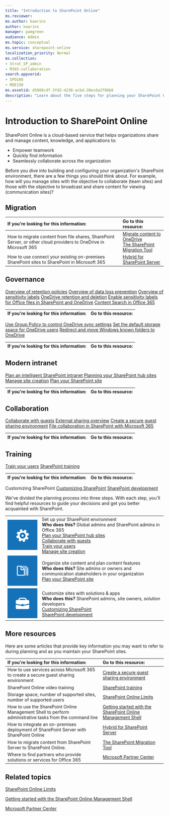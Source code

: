 ```yaml
---
title: "Introduction to SharePoint Online"
ms.reviewer: 
ms.author: kaarins
author: kaarins
manager: pamgreen
audience: Admin
ms.topic: conceptual
ms.service: sharepoint-online
localization_priority: Normal
ms.collection:  
- Strat_SP_admin
- M365-collaboration
search.appverid:
- SPO160
- MOE150
ms.assetid: d5089cdf-3fd2-4230-acbd-20ecda2f9bb8
description: "Learn about the five steps for planning your SharePoint Online environment."
---
```


# Introduction to SharePoint Online

SharePoint Online is a cloud-based service that helps organizations share and manage content, knowledge, and applications to: 

- Empower teamwork
- Quickly find information
- Seamlessly collaborate across the organization
  
Before you dive into building and configuring your organization's SharePoint environment, there are a few things you should think about. For example, how will you manage sites with the objective to collaborate (team sites) and those with the objective to broadcast and share content for viewing (communication sites)?


## Migration


|**If you're looking for this information:**|**Go to this resource:**|
|:-----|:-----|
|How to migrate content from file shares, SharePoint Server, or other cloud providers to OneDrive in Microsoft 365|[Migrate content to OneDrive](https://docs.microsoft.com/en-us/sharepointmigration/migrating-content-to-onedrive-for-business)<br>[The SharePoint Migration Tool](https://docs.microsoft.com/sharepointmigration/introducing-the-sharepoint-migration-tool)|
|How to use connect your existing on-premises SharePoint sites to SharePoint in Microsoft 365|[Hybrid for SharePoint Server](/sharepoint/hybrid/hybrid)|


## Governance

[Overview of retention policies](https://docs.microsoft.com/en-us/microsoft-365/compliance/retention-policies)
[Overview of data loss prevention](https://docs.microsoft.com/en-us/microsoft-365/compliance/data-loss-prevention-policies)
[Overview of sensitivity labels](https://docs.microsoft.com/en-us/microsoft-365/compliance/sensitivity-labels)
[OneDrive retention and deletion](https://docs.microsoft.com/en-us/onedrive/retention-and-deletion)
[Enable sensitivity labels for Office files in SharePoint and OneDrive](https://docs.microsoft.com/en-us/microsoft-365/compliance/sensitivity-labels-sharepoint-onedrive-files)
[Content Search in Office 365](https://docs.microsoft.com/en-us/microsoft-365/compliance/content-search)

|**If you're looking for this information:**|**Go to this resource:**|
|:-----|:-----|


[Use Group Policy to control OneDrive sync settings](https://docs.microsoft.com/en-us/onedrive/use-group-policy)
[Set the default storage space for OneDrive users](https://docs.microsoft.com/en-us/onedrive/set-default-storage-space)
[Redirect and move Windows known folders to OneDrive](https://docs.microsoft.com/en-us/onedrive/redirect-known-folders)

|**If you're looking for this information:**|**Go to this resource:**|
|:-----|:-----|


## Modern intranet

[Plan an intelligent SharePoint intranet](plan-intranet.md)
[Planning your SharePoint hub sites](https://docs.microsoft.com/en-us/sharepoint/planning-hub-sites)
[Manage site creation](manage-site-creation.md)
[Plan your SharePoint site](https://support.office.com/article/35d9adfe-d5cc-462f-a63a-bae7f2529182)

|**If you're looking for this information:**|**Go to this resource:**|
|:-----|:-----|


## Collaboration

[Collaborate with guests](https://docs.microsoft.com/Office365/Enterprise/collaborating-with-people-outside-your-organization)
[External sharing overview](https://docs.microsoft.com/en-us/sharepoint/external-sharing-overview)
[Create a secure guest sharing environment](https://docs.microsoft.com/Office365/Enterprise/create-a-secure-guest-sharing-environment)
[File collaboration in SharePoint with Microsoft 365](https://docs.microsoft.com/en-us/sharepoint/deploy-file-collaboration)

|**If you're looking for this information:**|**Go to this resource:**|
|:-----|:-----|


## Training

[Train your users](https://docs.microsoft.com/office365/customlearning/custom_provision)
[SharePoint training](https://support.office.com/article/cb8ef501-84db-4427-ac77-ec2009fb8e23)

|**If you're looking for this information:**|**Go to this resource:**|
|:-----|:-----|


Customizing SharePoint
[Customizing SharePoint](extend-and-develop.md)
[SharePoint development](/sharepoint/dev/)








  
We've divided the planning process into three steps. With each step, you'll find helpful resources to guide your decisions and get you better acquainted with SharePoint. 
  
|||
|:-----|:-----|
|![Gear icon.](media/64f7c58f-851d-41c8-abe8-823ea52dce60.png)           <br/> | Set up your SharePoint environment  <br/> **Who does this?** Global admins and SharePoint admins in Office 365  <br/> [Plan your SharePoint hub sites](planning-hub-sites.md) <br/> [Collaborate with guests](https://docs.microsoft.com/Office365/Enterprise/collaborating-with-people-outside-your-organization) <br/> [Train your users](https://docs.microsoft.com/office365/customlearning/custom_provision) <br/> [Manage site creation](manage-site-creation.md) <br/>  |
|![Stack of papers icon](media/abb183d3-208f-42f8-9cd6-7ddeb5127a38.png)           <br/> | Organize site content and plan content features  <br/> **Who does this?** Site admins or owners and communication stakeholders in your organization  <br/> [Plan your SharePoint site](https://support.office.com/article/35d9adfe-d5cc-462f-a63a-bae7f2529182) <br/> |
|![Toolbox icon.](media/232048cf-0bae-4e59-bb85-8c5f6a01e0c4.png)           <br/> | Customize sites with solutions &amp; apps  <br/> **Who does this?** SharePoint admins, site owners, solution developers  <br/> [Customizing SharePoint](extend-and-develop.md) <br/>[SharePoint development](/sharepoint/dev/) <br/> |
   
## More resources

Here are some articles that provide key information you may want to refer to during planning and as you maintain your SharePoint sites.
  
|**If you're looking for this information:**|**Go to this resource:**|
|:-----|:-----|
|How to use services across Microsoft 365 to create a secure guest sharing environment <br/> |[Create a secure guest sharing environment](https://docs.microsoft.com/Office365/Enterprise/create-a-secure-guest-sharing-environment) <br/> |
|SharePoint Online video training  <br/> |[SharePoint training](https://support.office.com/article/cb8ef501-84db-4427-ac77-ec2009fb8e23) <br/> |
|Storage space, number of supported sites, number of supported users  <br/> |[SharePoint Online Limits](/office365/servicedescriptions/sharepoint-online-service-description/sharepoint-online-limits) <br/> |
|How to use the SharePoint Online Management Shell to perform administrative tasks from the command line  <br/> |[Getting started with the SharePoint Online Management Shell](/powershell/sharepoint/sharepoint-online/connect-sharepoint-online) <br/> |
|How to integrate an on-premises deployment of SharePoint Server with SharePoint Online  <br/> |[Hybrid for SharePoint Server](/sharepoint/hybrid/hybrid) <br/> |
|How to migrate content from SharePoint Server to SharePoint Online.<br/>|[The SharePoint Migration Tool](https://docs.microsoft.com/sharepointmigration/introducing-the-sharepoint-migration-tool)<br/>|
|Where to find partners who provide solutions or services for Office 365  <br/> |[Microsoft Partner Center](https://partnercenter.microsoft.com/pcv/search) <br/> |
   
## Related topics

[SharePoint Online Limits](/office365/servicedescriptions/sharepoint-online-service-description/sharepoint-online-limits)

[Getting started with the SharePoint Online Management Shell](/powershell/sharepoint/sharepoint-online/connect-sharepoint-online)

[Microsoft Partner Center](https://partnercenter.microsoft.com/pcv/search)

